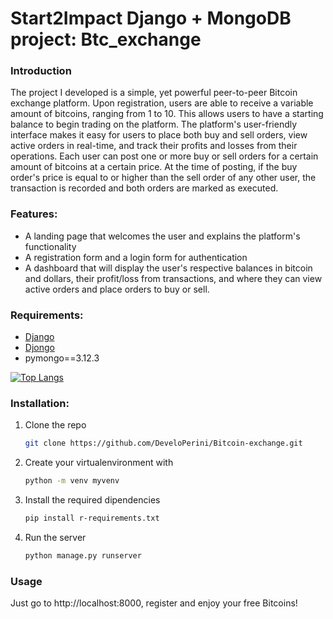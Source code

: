 # Start2Impact Django + MongoDB project: Btc_exchange

### Introduction
The project I developed is a simple, yet powerful peer-to-peer Bitcoin exchange platform. Upon registration, users are able to receive a variable amount of bitcoins, ranging from 1 to 10. This allows users to have a starting balance to begin trading on the platform.
The platform's user-friendly interface makes it easy for users to place both buy and sell orders, view active orders in real-time, and track their profits and losses from their operations. Each user can post one or more buy or sell orders for a certain amount of bitcoins at a certain price. At the time of posting, if the buy order's price is equal to or higher than the sell order of any other user, the transaction is recorded and both orders are marked as executed.

### Features:
- A landing page that welcomes the user and explains the platform's functionality
- A registration form and a login form for authentication 
- A dashboard that will display the user's respective balances in bitcoin and dollars, their profit/loss from transactions, and where they can view active orders and place orders to buy or sell.

### Requirements:
- [Django](https://docs.djangoproject.com/it/4.0/)
- [Djongo](https://www.djongomapper.com/integrating-django-with-mongodb/)
- pymongo==3.12.3

[![Top Langs](https://github-readme-stats-git-masterrstaa-rickstaa.vercel.app/api/top-langs/?username=DeveloPerini)](https://github.com/DeveloPerini/github-readme-stats)


### Installation:
1) Clone the repo
   ```sh
   git clone https://github.com/DeveloPerini/Bitcoin-exchange.git
   ```
2) Create your virtualenvironment with
   ```sh
   python -m venv myvenv
   ```
3) Install the required dipendencies 
   ```sh
   pip install r-requirements.txt
   ```
4) Run the server 
   ```sh
   python manage.py runserver
   ```

### Usage
Just go to http://localhost:8000, register and enjoy your free Bitcoins! 
